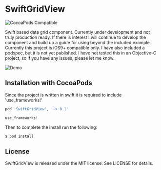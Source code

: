 SwiftGridView
============

![CocoaPods Compatible](https://img.shields.io/badge/pod-v0.1.0-blue.svg)

Swift based data grid component. Currently under development and not truly production ready. If there is interest I will continue to develop the component and build up a guide for using beyond the included example. Currently this project is iOS9+ compatible only. I have also included a podspec, but it is not yet published. I have not tested this in an Objective-C project, so if you have any issues, please let me know.

![Demo](http://giant.gfycat.com/IllAmbitiousBackswimmer.gif)

## Installation with CocoaPods

Since the project is written in swift it is required to include 'use_frameworks!'
```ruby
pod 'SwiftGridView', '~> 0.1'

use_frameworks!
```

Then to complete the install run the following:
```bash
$ pod install
```


## License

SwiftGridView is released under the MIT license. See LICENSE for details.
